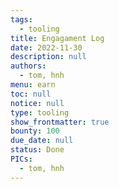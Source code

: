 ```yaml
---
tags: 
  - tooling
title: Engagament Log
date: 2022-11-30
description: null
authors: 
  - tom, hnh
menu: earn
toc: null
notice: null
type: tooling
show_frontmatter: true
bounty: 100
due_date: null
status: Done
PICs: 
  - tom, hnh
---
```

